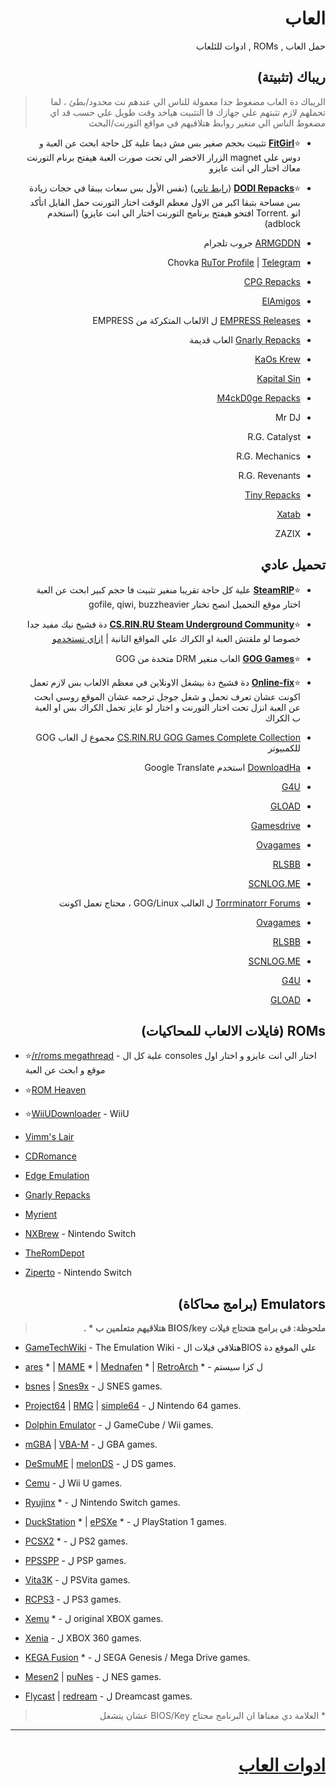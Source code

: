 <div dir="rtl">

# العاب 
حمل العاب , ROMs , ادوات للئلعاب

## ريباك (تثبيتة) 
> الريباك دة العاب مضغوط جدا معمولة للناس الي عندهم نت محدود/بطئ ، لما تحملهم لازم تثبتهم علي جهازك فا التثبيت هياخد وقت طويل علي حسب قد اي مضغوط
الناس الي منغير روابط هتلاقيهم في مواقع التورنت/البحث  

* ⭐**[FitGirl](https://fitgirl-repacks.site)** تثبيت بحجم صغير بس مش ديما علية كل حاجة ابحث عن العبة و دوس علي magnet الزرار الاخضر الي تحت صورت العبة هيفتح برنام التورنت معاك اختار الي انت عايزو

* ⭐**[DODI Repacks](https://dodi-repacks.site/)** ([رابط تاني](https://dodi-repacks.download/)) (نفس الأول بس سعات بيبقا في حجات زيادة بس مساحة بتبقا اكبر من الاول معظم الوقت اختار التورنت حمل الفايل اتأكد انو .Torrent افتحو هيفتح برنامج التورنت اختار الي انت عايزو) (استخدم adblock)

* [ARMGDDN](https://t.me/ARMGDDNGames) جروب تلجرام

* Chovka [RuTor Profile](http://rutor.info/browse/0/0/1642915/0) | [Telegram](https://repack.info/)
 
* [CPG Repacks](https://cpgrepacks.site) 
 
* [ElAmigos](https://elamigos.site)

* [EMPRESS Releases](https://telegra.ph/empress-biography-07-15) ل الالعاب المتكركة من EMPRESS

* [Gnarly Repacks](https://rentry.org/gnarly_repacks) العاب قديمة
 
* [KaOs Krew](https://kaoskrew.org/)
 
* [Kapital Sin](https://www.kapitalsin.com/forum/)

* [M4ckD0ge Repacks](https://m4ckd0ge-repacks.site/)

* Mr DJ

* R.G. Catalyst 

* R.G. Mechanics
 
* R.G. Revenants

* [Tiny Repacks](https://www.tiny-repacks.win/)

* [Xatab](https://byxatab.com)

* ZAZIX

## تحميل عادي 

* ⭐**[SteamRIP](https://steamrip.com)** علية كل حاجة تقريبا منغير تثبيت فا حجم كبير ابحث عن العبة اختار موقع التحميل انصح تختار gofile, qiwi, buzzheavier

* ⭐**[CS.RIN.RU Steam Underground Community](https://cs.rin.ru/forum/)** دة فشيخ نيك مفيد جدا خصوصا لو ملقتش العبة او الكراك علي المواقع التانية | [ازاي تستخدمو](https://rentry.co/ourserversmegathreadhowtousecsrinru)

* ⭐**[GOG Games](https://www.gog-games.to)** العاب منغير DRM متخدة من GOG

* ⭐**[Online-fix](https://online-fix.me)** دة فشيخ دة بيشغل الاونلاين في معظم الالعاب بس لازم تعمل اكونت عشان تعرف تحمل و شغل جوجل ترجمه عشان الموقع روسي ابحث عن العبة انزل تحت اختار التورنت و اختار لو عايز تحمل الكراك بس او العبة ب الكراك

* [CS.RIN.RU GOG Games Complete Collection](https://cs.rin.ru/forum/viewtopic.php?f=38&t=136823) مجموع ل العاب GOG للكمبيوتر

* [DownloadHa](https://www.downloadha.com/category/%d8%a8%d8%a7%d8%b2%db%8c-%da%a9%d8%a7%d9%85%d9%be%db%8c%d9%88%d8%aa%d8%b1-pc-computer-game/) استخدم Google Translate 
 
* [G4U](https://g4u.to/)

* [GLOAD](https://gload.cc/)

* [Gamesdrive](https://gamesdrive.net)

* [Ovagames](http://www.ovagames.com/)

* [RLSBB](https://rlsbb.ru)
 
* [SCNLOG.ME](https://scnlog.me/) 

* [Torrminatorr Forums](https://forum.torrminatorr.com) ل العالب GOG/Linux ، محتاج تعمل اكونت
  
* [Ovagames](http://www.ovagames.com/)

* [RLSBB](https://rlsbb.ru)
 
* [SCNLOG.ME](https://scnlog.me/)  

* [G4U](https://g4u.to/)

* [GLOAD](https://gload.cc/)

## ROMs (فايلات الالعاب للمحاكيات) 

</div>

* ⭐[/r/roms megathread](https://r-roms.gitlab.io/megathread/) - علية كل ال consoles اختار الي انت عايزو و اختار اول موقع و ابحث عن العبة
 
* ⭐[ROM Heaven](https://romheaven.com/)

* ⭐[WiiUDownloader](https://github.com/Xpl0itU/WiiUDownloader) - WiiU

* [Vimm's Lair](https://vimm.net/?p=vault)

* [CDRomance](https://cdromance.com/)

* [Edge Emulation](https://edgeemu.net)

* [Gnarly Repacks](https://rentry.org/gnarly_repacks)

* [Myrient](https://myrient.erista.me/)

* [NXBrew](https://nxbrew.com) - Nintendo Switch

* [TheRomDepot](https://theromdepot.com)

* [Ziperto](https://www.ziperto.com) - Nintendo Switch 

<div dir="rtl">

## Emulators (برامج محاكاة) 
> **ملحوظة: في برامج هتحتاج فيلات BIOS/key هتلاقيهم متعلمين ب \* .**

</div>

* [GameTechWiki](https://emulation.gametechwiki.com/) - The Emulation Wiki - هتلاقي فيلات الBIOS علي الموقع دة

* [ares](https://ares-emu.net/) \* | [MAME](https://www.mamedev.org/index.php) \* | [Mednafen](https://mednafen.github.io/) \* | [RetroArch](https://www.retroarch.com/) \* - ل كزا سيستم
 
* [bsnes](https://github.com/bsnes-emu/bsnes) | [Snes9x](https://www.snes9x.com/) - ل SNES games.
 
* [Project64](https://www.pj64-emu.com/) | [RMG](https://github.com/Rosalie241/RMG) | [simple64](https://simple64.github.io/) - ل Nintendo 64 games.
 
* [Dolphin Emulator](https://dolphin-emu.org/) - ل GameCube / Wii games.
 
* [mGBA](https://mgba.io/) | [VBA-M](https://vba-m.com/) - ل GBA games.
 
* [DeSmuME](https://desmume.org/) | [melonDS](https://melonds.kuribo64.net/) - ل DS games.
 
* [Cemu](http://cemu.info/) - ل Wii U games.
 
* [Ryujinx](https://ryujinx.org/) \* - ل Nintendo Switch games.
 
* [DuckStation](https://www.duckstation.org/) \* | [ePSXe](https://www.epsxe.com/) \* - ل PlayStation 1 games.
 
* [PCSX2](https://pcsx2.net/) \* - ل PS2 games.
 
* [PPSSPP](https://www.ppsspp.org/index.html) - ل PSP games.
 
* [Vita3K](https://vita3k.org/) - ل PSVita games.
 
* [RCPS3](https://rpcs3.net/) - ل PS3 games.
 
* [Xemu](https://xemu.app/) \* - ل original XBOX games.
 
* [Xenia](https://xenia.jp/) - ل XBOX 360 games.
 
* [KEGA Fusion](https://www.carpeludum.com/kega-fusion/) \* - ل SEGA Genesis / Mega Drive games.
 
* [Mesen2](https://github.com/SourMesen/Mesen2) | [puNes](https://github.com/punesemu/puNES) - ل NES games.
 
* [Flycast](https://github.com/flyinghead/flycast) | [redream](https://redream.io/) - ل Dreamcast games.

<div dir="rtl">
 
> \* العلامة دي معناها ان البرنامج محتاج BIOS/Key عشان يتشغل

***

# [ادوات العاب](/Gaming-Tools)

</div>
